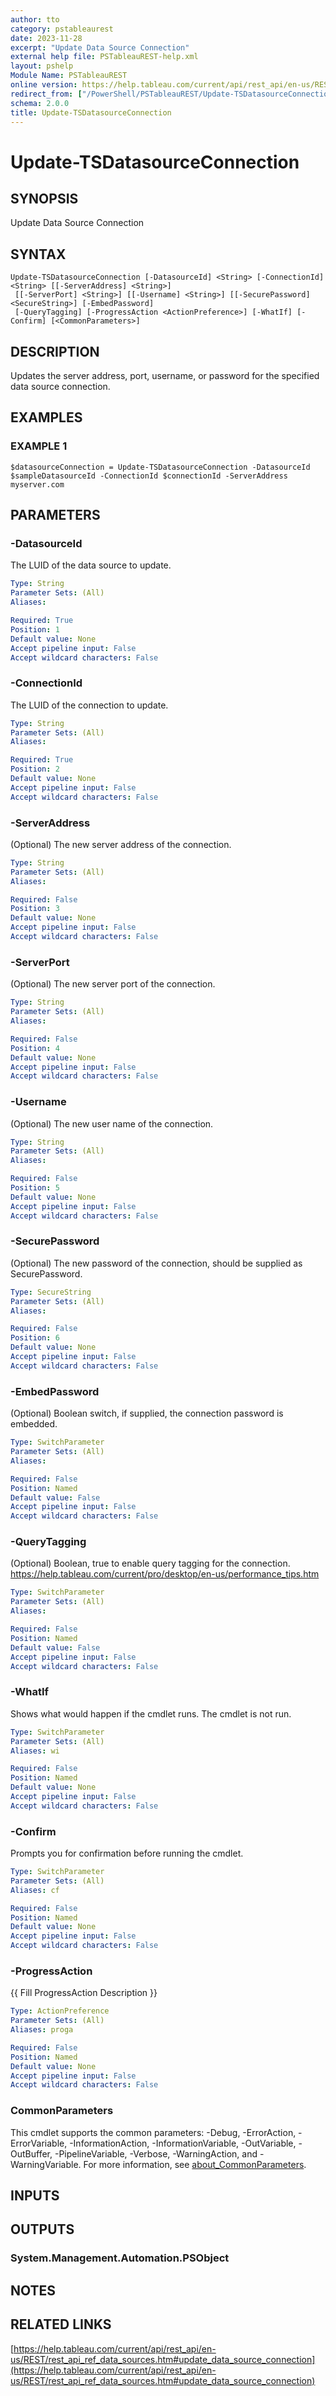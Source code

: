```yaml
---
author: tto
category: pstableaurest
date: 2023-11-28
excerpt: "Update Data Source Connection"
external help file: PSTableauREST-help.xml
layout: pshelp
Module Name: PSTableauREST
online version: https://help.tableau.com/current/api/rest_api/en-us/REST/rest_api_ref_data_sources.htm#update_data_source_connection
redirect_from: ["/PowerShell/PSTableauREST/Update-TSDatasourceConnection/", "/PowerShell/PSTableauREST/update-tsdatasourceconnection/", "/PowerShell/update-tsdatasourceconnection/"]
schema: 2.0.0
title: Update-TSDatasourceConnection
---
```


# Update-TSDatasourceConnection

## SYNOPSIS
Update Data Source Connection

## SYNTAX

```
Update-TSDatasourceConnection [-DatasourceId] <String> [-ConnectionId] <String> [[-ServerAddress] <String>]
 [[-ServerPort] <String>] [[-Username] <String>] [[-SecurePassword] <SecureString>] [-EmbedPassword]
 [-QueryTagging] [-ProgressAction <ActionPreference>] [-WhatIf] [-Confirm] [<CommonParameters>]
```

## DESCRIPTION
Updates the server address, port, username, or password for the specified data source connection.

## EXAMPLES

### EXAMPLE 1
```
$datasourceConnection = Update-TSDatasourceConnection -DatasourceId $sampleDatasourceId -ConnectionId $connectionId -ServerAddress myserver.com
```

## PARAMETERS

### -DatasourceId
The LUID of the data source to update.

```yaml
Type: String
Parameter Sets: (All)
Aliases:

Required: True
Position: 1
Default value: None
Accept pipeline input: False
Accept wildcard characters: False
```

### -ConnectionId
The LUID of the connection to update.

```yaml
Type: String
Parameter Sets: (All)
Aliases:

Required: True
Position: 2
Default value: None
Accept pipeline input: False
Accept wildcard characters: False
```

### -ServerAddress
(Optional) The new server address of the connection.

```yaml
Type: String
Parameter Sets: (All)
Aliases:

Required: False
Position: 3
Default value: None
Accept pipeline input: False
Accept wildcard characters: False
```

### -ServerPort
(Optional) The new server port of the connection.

```yaml
Type: String
Parameter Sets: (All)
Aliases:

Required: False
Position: 4
Default value: None
Accept pipeline input: False
Accept wildcard characters: False
```

### -Username
(Optional) The new user name of the connection.

```yaml
Type: String
Parameter Sets: (All)
Aliases:

Required: False
Position: 5
Default value: None
Accept pipeline input: False
Accept wildcard characters: False
```

### -SecurePassword
(Optional) The new password of the connection, should be supplied as SecurePassword.

```yaml
Type: SecureString
Parameter Sets: (All)
Aliases:

Required: False
Position: 6
Default value: None
Accept pipeline input: False
Accept wildcard characters: False
```

### -EmbedPassword
(Optional) Boolean switch, if supplied, the connection password is embedded.

```yaml
Type: SwitchParameter
Parameter Sets: (All)
Aliases:

Required: False
Position: Named
Default value: False
Accept pipeline input: False
Accept wildcard characters: False
```

### -QueryTagging
(Optional) Boolean, true to enable query tagging for the connection.
https://help.tableau.com/current/pro/desktop/en-us/performance_tips.htm

```yaml
Type: SwitchParameter
Parameter Sets: (All)
Aliases:

Required: False
Position: Named
Default value: False
Accept pipeline input: False
Accept wildcard characters: False
```

### -WhatIf
Shows what would happen if the cmdlet runs.
The cmdlet is not run.

```yaml
Type: SwitchParameter
Parameter Sets: (All)
Aliases: wi

Required: False
Position: Named
Default value: None
Accept pipeline input: False
Accept wildcard characters: False
```

### -Confirm
Prompts you for confirmation before running the cmdlet.

```yaml
Type: SwitchParameter
Parameter Sets: (All)
Aliases: cf

Required: False
Position: Named
Default value: None
Accept pipeline input: False
Accept wildcard characters: False
```

### -ProgressAction
{{ Fill ProgressAction Description }}

```yaml
Type: ActionPreference
Parameter Sets: (All)
Aliases: proga

Required: False
Position: Named
Default value: None
Accept pipeline input: False
Accept wildcard characters: False
```

### CommonParameters
This cmdlet supports the common parameters: -Debug, -ErrorAction, -ErrorVariable, -InformationAction, -InformationVariable, -OutVariable, -OutBuffer, -PipelineVariable, -Verbose, -WarningAction, and -WarningVariable. For more information, see [about_CommonParameters](http://go.microsoft.com/fwlink/?LinkID=113216).

## INPUTS

## OUTPUTS

### System.Management.Automation.PSObject
## NOTES

## RELATED LINKS

[https://help.tableau.com/current/api/rest_api/en-us/REST/rest_api_ref_data_sources.htm#update_data_source_connection](https://help.tableau.com/current/api/rest_api/en-us/REST/rest_api_ref_data_sources.htm#update_data_source_connection)

